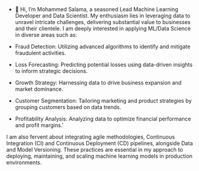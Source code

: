 - 👋 Hi, I’m Mohammed Salama, a seasoned Lead Machine Learning Developer and Data Scientist. My enthusiasm lies in leveraging data to unravel intricate challenges, delivering substantial value to businesses and their clientele. I am deeply interested in applying ML/Data Science in diverse areas such as:

- Fraud Detection: Utilizing advanced algorithms to identify and mitigate fraudulent activities.
- Loss Forecasting: Predicting potential losses using data-driven insights to inform strategic decisions.
- Growth Strategy: Harnessing data to drive business expansion and market dominance.
- Customer Segmentation: Tailoring marketing and product strategies by grouping customers based on data trends.
- Profitability Analysis: Analyzing data to optimize financial performance and profit margins.'
  
I am also fervent about integrating agile methodologies, Continuous Integration (CI) and Continuous Deployment (CD) pipelines, alongside Data and Model Versioning. These practices are essential in my approach to deploying, maintaining, and scaling machine learning models in production environments. 
<!---
dataubc/dataubc is a ✨ special ✨ repository because its `README.md` (this file) appears on your GitHub profile.
You can click the Preview link to take a look at your changes.
--->
